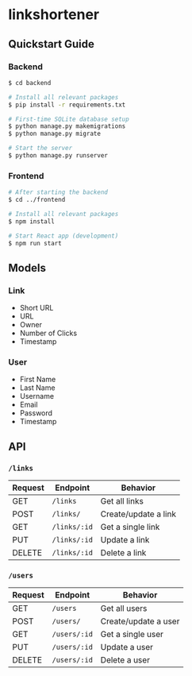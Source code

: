# linkshortener

## Quickstart Guide

### Backend
```bash
$ cd backend

# Install all relevant packages
$ pip install -r requirements.txt

# First-time SQLite database setup
$ python manage.py makemigrations
$ python manage.py migrate

# Start the server
$ python manage.py runserver
```

### Frontend
```bash
# After starting the backend
$ cd ../frontend

# Install all relevant packages
$ npm install

# Start React app (development)
$ npm run start
```

## Models

### Link
* Short URL
* URL
* Owner
* Number of Clicks
* Timestamp

### User
* First Name
* Last Name
* Username
* Email
* Password
* Timestamp

## API

### `/links`

| Request | Endpoint     | Behavior             |
|---------|--------------|----------------------|
| GET     | `/links`     | Get all links        |
| POST    | `/links/`    | Create/update a link |
| GET     | `/links/:id` | Get a single link    |
| PUT     | `/links/:id` | Update a link        |
| DELETE  | `/links/:id` | Delete a link        |

### `/users`

| Request | Endpoint     | Behavior             |
|---------|--------------|----------------------|
| GET     | `/users`     | Get all users        |
| POST    | `/users/`    | Create/update a user |
| GET     | `/users/:id` | Get a single user    |
| PUT     | `/users/:id` | Update a user        |
| DELETE  | `/users/:id` | Delete a user        |

